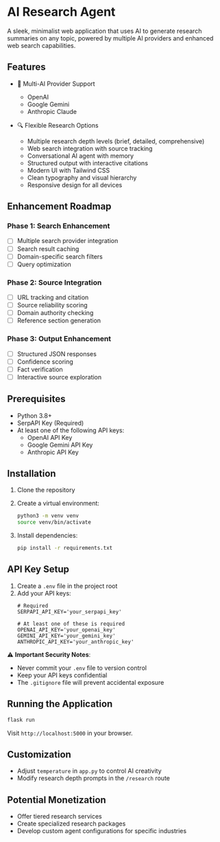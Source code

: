 # AI Research Agent

A sleek, minimalist web application that uses AI to generate research summaries on any topic, powered by multiple AI providers and enhanced web search capabilities.

## Features

- 🤖 Multi-AI Provider Support
  - OpenAI
  - Google Gemini
  - Anthropic Claude

- 🔍 Flexible Research Options
  - Multiple research depth levels (brief, detailed, comprehensive)
  - Web search integration with source tracking
  - Conversational AI agent with memory
  - Structured output with interactive citations
  - Modern UI with Tailwind CSS
  - Clean typography and visual hierarchy
  - Responsive design for all devices

## Enhancement Roadmap

### Phase 1: Search Enhancement
- [ ] Multiple search provider integration
- [ ] Search result caching
- [ ] Domain-specific search filters
- [ ] Query optimization

### Phase 2: Source Integration
- [ ] URL tracking and citation
- [ ] Source reliability scoring
- [ ] Domain authority checking
- [ ] Reference section generation

### Phase 3: Output Enhancement
- [ ] Structured JSON responses
- [ ] Confidence scoring
- [ ] Fact verification
- [ ] Interactive source exploration

## Prerequisites

- Python 3.8+
- SerpAPI Key (Required)
- At least one of the following API keys:
  - OpenAI API Key
  - Google Gemini API Key
  - Anthropic API Key

## Installation

1. Clone the repository
2. Create a virtual environment:
   ```bash
   python3 -m venv venv
   source venv/bin/activate
   ```

3. Install dependencies:
   ```bash
   pip install -r requirements.txt
   ```

## API Key Setup

1. Create a `.env` file in the project root
2. Add your API keys:
   ```
   # Required
   SERPAPI_API_KEY='your_serpapi_key'
   
   # At least one of these is required
   OPENAI_API_KEY='your_openai_key'
   GEMINI_API_KEY='your_gemini_key'
   ANTHROPIC_API_KEY='your_anthropic_key'
   ```

⚠️ **Important Security Notes**:
- Never commit your `.env` file to version control
- Keep your API keys confidential
- The `.gitignore` file will prevent accidental exposure

## Running the Application

```bash
flask run
```

Visit `http://localhost:5000` in your browser.

## Customization

- Adjust `temperature` in `app.py` to control AI creativity
- Modify research depth prompts in the `/research` route

## Potential Monetization

- Offer tiered research services
- Create specialized research packages
- Develop custom agent configurations for specific industries
